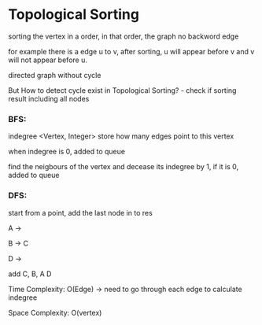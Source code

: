 # Topological Sorting

sorting the vertex in a order, in that order, the graph no backword edge

for example there is a edge u to v, after sorting, u will appear before v and v will not appear before u.&#x20;

directed graph without cycle&#x20;

But How to detect cycle exist in Topological Sorting? - check if sorting result including all nodes

### BFS:&#x20;

indegree \<Vertex, Integer> store how many edges point to this vertex

when indegree is 0, added to queue

find the neigbours of the vertex and decease its indegree by 1, if it is 0, added to queue

### DFS:

start from a point, add the last node in to res

A ->&#x20;

&#x20;           B -> C

D ->&#x20;

add C, B, A D

Time Complexity: O(Edge) -> need to go through each edge to calculate indegree

Space Complexity: O(vertex)
